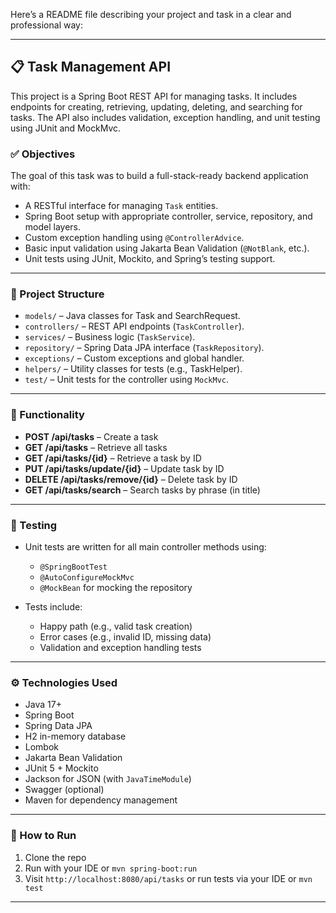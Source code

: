 Here’s a README file describing your project and task in a clear and professional way:

---

## 📋 Task Management API

This project is a Spring Boot REST API for managing tasks. It includes endpoints for creating, retrieving, updating, deleting, and searching for tasks. The API also includes validation, exception handling, and unit testing using JUnit and MockMvc.

### ✅ Objectives

The goal of this task was to build a full-stack-ready backend application with:

* A RESTful interface for managing `Task` entities.
* Spring Boot setup with appropriate controller, service, repository, and model layers.
* Custom exception handling using `@ControllerAdvice`.
* Basic input validation using Jakarta Bean Validation (`@NotBlank`, etc.).
* Unit tests using JUnit, Mockito, and Spring’s testing support.

---

### 🧱 Project Structure

* `models/` – Java classes for Task and SearchRequest.
* `controllers/` – REST API endpoints (`TaskController`).
* `services/` – Business logic (`TaskService`).
* `repository/` – Spring Data JPA interface (`TaskRepository`).
* `exceptions/` – Custom exceptions and global handler.
* `helpers/` – Utility classes for tests (e.g., TaskHelper).
* `test/` – Unit tests for the controller using `MockMvc`.

---

### 📌 Functionality

* **POST /api/tasks** – Create a task
* **GET /api/tasks** – Retrieve all tasks
* **GET /api/tasks/{id}** – Retrieve a task by ID
* **PUT /api/tasks/update/{id}** – Update task by ID
* **DELETE /api/tasks/remove/{id}** – Delete task by ID
* **GET /api/tasks/search** – Search tasks by phrase (in title)

---

### 🧪 Testing

* Unit tests are written for all main controller methods using:

    * `@SpringBootTest`
    * `@AutoConfigureMockMvc`
    * `@MockBean` for mocking the repository
* Tests include:

    * Happy path (e.g., valid task creation)
    * Error cases (e.g., invalid ID, missing data)
    * Validation and exception handling tests

---

### ⚙ Technologies Used

* Java 17+
* Spring Boot
* Spring Data JPA
* H2 in-memory database
* Lombok
* Jakarta Bean Validation
* JUnit 5 + Mockito
* Jackson for JSON (with `JavaTimeModule`)
* Swagger (optional)
* Maven for dependency management

---

### 🚀 How to Run

1. Clone the repo
2. Run with your IDE or `mvn spring-boot:run`
3. Visit `http://localhost:8080/api/tasks` or run tests via your IDE or `mvn test`

---
